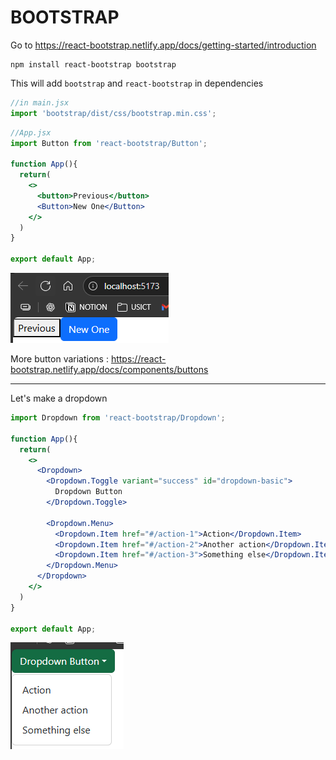# BOOTSTRAP
Go to https://react-bootstrap.netlify.app/docs/getting-started/introduction

    npm install react-bootstrap bootstrap

This will add `bootstrap` and `react-bootstrap` in dependencies

```jsx
//in main.jsx
import 'bootstrap/dist/css/bootstrap.min.css';
```

```jsx
//App.jsx
import Button from 'react-bootstrap/Button';

function App(){
  return(
    <>
      <button>Previous</button>
      <Button>New One</Button>
    </>
  )
}

export default App;
```
![alt text](image-3.png)

More button variations : https://react-bootstrap.netlify.app/docs/components/buttons

---

Let's make a dropdown

```jsx
import Dropdown from 'react-bootstrap/Dropdown';

function App(){
  return(
    <>
      <Dropdown>
        <Dropdown.Toggle variant="success" id="dropdown-basic">
          Dropdown Button
        </Dropdown.Toggle>

        <Dropdown.Menu>
          <Dropdown.Item href="#/action-1">Action</Dropdown.Item>
          <Dropdown.Item href="#/action-2">Another action</Dropdown.Item>
          <Dropdown.Item href="#/action-3">Something else</Dropdown.Item>
        </Dropdown.Menu>
      </Dropdown>
    </>
  )
}

export default App;
```
![alt text](image-4.png)
